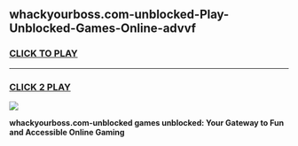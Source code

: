 
## whackyourboss.com-unblocked-Play-Unblocked-Games-Online-advvf
<h3>
<a href="https://premium76.site?title=whackyourboss.com-unblocked&ref=25A">CLICK TO PLAY</a></h3>
<hr>

<h3>
<a href="https://premium76.site?title=whackyourboss.com-unblocked&ref=25A">CLICK 2 PLAY</a>
  
</h3>

<a href="https://premium76.site?title=whackyourboss.com-unblocked&ref=25A"><img src="https://clearcache.store/games.png"></a>


**whackyourboss.com-unblocked games unblocked: Your Gateway to Fun and Accessible Online Gaming**
